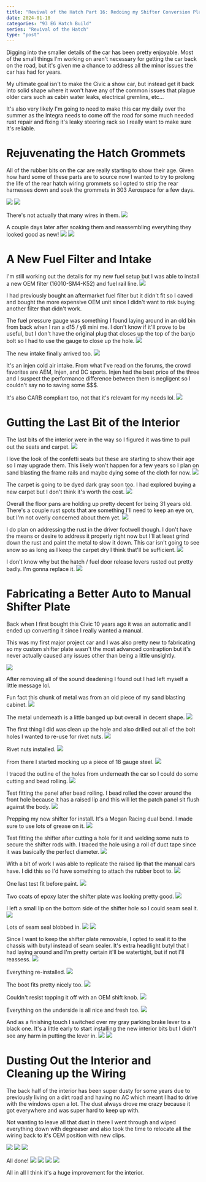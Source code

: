 ```yaml
---
title: "Revival of the Hatch Part 16: Redoing my Shifter Conversion Plate"
date: 2024-01-18
categories: "93 EG Hatch Build"
series: "Revival of the Hatch"
type: "post"
---
```


Digging into the smaller details of the car has been pretty enjoyable. Most of the small things I'm working on aren't necessary for getting the car back on the road, but it's given me a chance to address all the minor issues the car has had for years.

My ultimate goal isn't to make the Civic a show car, but instead get it back into solid shape where it won't have any of the common issues that plague older cars such as cabin water leaks, electrical gremlins, etc...

It's also very likely I'm going to need to make this car my daily over the summer as the Integra needs to come off the road for some much needed rust repair and fixing it's leaky steering rack so I really want to make sure it's reliable.

# Rejuvenating the Hatch Grommets

All of the rubber bits on the car are really starting to show their age. Given how hard some of these parts are to source now I wanted to try to prolong the life of the rear hatch wiring grommets so I opted to strip the rear harnesses down and soak the grommets in 303 Aerospace for a few days.

![](images/1.jpg)
![](images/2.jpg)

There's not actually that many wires in them.
![](images/3.jpg)

A couple days later after soaking them and reassembling everything they looked good as new!
![](images/5.jpg)
![](images/6.jpg)

# A New Fuel Filter and Intake

I'm still working out the details for my new fuel setup but I was able to install a new OEM filter (16010-SM4-K52) and fuel rail line.
![](images/7.jpg)

I had previously bought an aftermarket fuel filter but it didn't fit so I caved and bought the more expensive OEM unit since I didn't want to risk buying another filter that didn't work.

The fuel pressure gauge was something I found laying around in an old bin from back when I ran a d15 / y8 mini me. I don't know if it'll prove to be useful, but I don't have the original plug that closes up the top of the banjo bolt so I had to use the gauge to close up the hole.
![](images/8.jpg)

The new intake finally arrived too.
![](images/9.jpg)

It's an injen cold air intake. From what I've read on the forums, the crowd favorites are AEM, Injen, and DC sports. Injen had the best price of the three and I suspect the performance difference between them is negligent so I couldn't say no to saving some $$$.

It's also CARB compliant too, not that it's relevant for my needs lol.
![](images/10.jpg)

# Gutting the Last Bit of the Interior

The last bits of the interior were in the way so I figured it was time to pull out the seats and carpet.
![](images/11.jpg)

I love the look of the confetti seats but these are starting to show their age so I may upgrade them. This likely won't happen for a few years so I plan on sand blasting the frame rails and maybe dying some of the cloth for now.
![](images/12.jpg)

The carpet is going to be dyed dark gray soon too. I had explored buying a new carpet but I don't think it's worth the cost.
![](images/13.jpg)

Overall the floor pans are holding up pretty decent for being 31 years old. There's a couple rust spots that are something I'll need to keep an eye on, but I'm not overly concerned about them yet.
![](images/14.jpg)

I do plan on addressing the rust in the driver footwell though. I don't have the means or desire to address it properly right now but I'll at least grind down the rust and paint the metal to slow it down. This car isn't going to see snow so as long as I keep the carpet dry I think that'll be sufficient.
![](images/17.jpg)

I don't know why but the hatch / fuel door release levers rusted out pretty badly. I'm gonna replace it.
![](images/15.jpg)

# Fabricating a Better Auto to Manual Shifter Plate

Back when I first bought this Civic 10 years ago it was an automatic and I ended up converting it since I really wanted a manual.

This was my first major project car and I was also pretty new to fabricating so my custom shifter plate wasn't the most advanced contraption but it's never actually caused any issues other than being a little unsightly.

![](images/18.jpg)

After removing all of the sound deadening I found out I had left myself a little message lol.

Fun fact this chunk of metal was from an old piece of my sand blasting cabinet.
![](images/19.jpg)

The metal underneath is a little banged up but overall in decent shape.
![](images/20.jpg)

The first thing I did was clean up the hole and also drilled out all of the bolt holes I wanted to re-use for rivet nuts.
![](images/21.jpg)

Rivet nuts installed.
![](images/22.jpg)

From there I started mocking up a piece of 18 gauge steel.
![](images/23.jpg)

I traced the outline of the holes from underneath the car so I could do some cutting and bead rolling.
![](images/24.jpg)

Test fitting the panel after bead rolling. I bead rolled the cover around the front hole because it has a raised lip and this will let the patch panel sit flush against the body.
![](images/25.jpg)

Prepping my new shifter for install. It's a Megan Racing dual bend. I made sure to use lots of grease on it.
![](images/26.jpg)

Test fitting the shifter after cutting a hole for it and welding some nuts to secure the shifter rods with. I traced the hole using a roll of duct tape since it was basically the perfect diameter.
![](images/27.jpg)

With a bit of work I was able to replicate the raised lip that the manual cars have. I did this so I'd have something to attach the rubber boot to.
![](images/28.jpg)

One last test fit before paint.
![](images/29.jpg)

Two coats of epoxy later the shifter plate was looking pretty good.
![](images/31.jpg)

I left a small lip on the bottom side of the shifter hole so I could seam seal it.
![](images/32.jpg)

Lots of seam seal blobbed in.
![](images/33.jpg)
![](images/34.jpg)

Since I want to keep the shifter plate removable, I opted to seal it to the chassis with butyl instead of seam sealer. It's extra headlight butyl that I had laying around and I'm pretty certain it'll be watertight, but if not I'll reassess.
![](images/35.jpg)

Everything re-installed.
![](images/36.jpg)

The boot fits pretty nicely too.
![](images/37.jpg)

Couldn't resist topping it off with an OEM shift knob.
![](images/38.jpg)

Everything on the underside is all nice and fresh too.
![](images/39.jpg)

And as a finishing touch I switched over my gray parking brake lever to a black one. It's a little early to start installing the new interior bits but I didn't see any harm in putting the lever in.
![](images/40.jpg)
![](images/41.jpg)

# Dusting Out the Interior and Cleaning up the Wiring

The back half of the interior has been super dusty for some years due to previously living on a dirt road and having no AC which meant I had to drive with the windows open a lot. The dust always drove me crazy because it got everywhere and was super hard to keep up with.

Not wanting to leave all that dust in there I went through and wiped everything down with degreaser and also took the time to relocate all the wiring back to it's OEM position with new clips.

![](images/42.jpg)
![](images/43.jpg)
![](images/44.jpg)

All done!
![](images/45.jpg)
![](images/46.jpg)
![](images/47.jpg)
![](images/48.jpg)

All in all I think it's a huge improvement for the interior.
